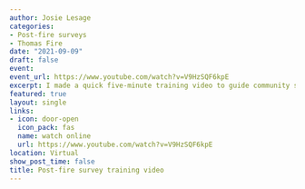 ```yaml
---
author: Josie Lesage
categories:
- Post-fire surveys
- Thomas Fire
date: "2021-09-09"
draft: false
event: 
event_url: https://www.youtube.com/watch?v=V9HzSQF6kpE
excerpt: I made a quick five-minute training video to guide community scientists through the data-collection process for the Santa Barbara Botanic Garden's Thomas Fire survey project.
featured: true
layout: single
links:
- icon: door-open
  icon_pack: fas
  name: watch online
  url: https://www.youtube.com/watch?v=V9HzSQF6kpE
location: Virtual
show_post_time: false
title: Post-fire survey training video
---
```



